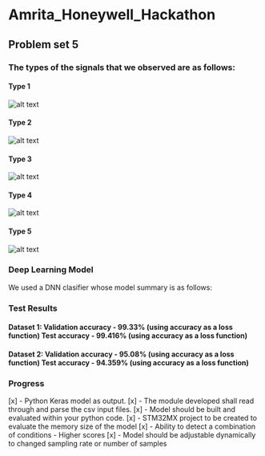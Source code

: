 # Amrita_Honeywell_Hackathon
## Problem set 5
### The types of the signals that we observed are as follows: 
#### Type 1
![alt text](https://github.com/aswarth123/Amrita_Honeywell_Hackathon/blob/main/images/1.png?raw=true)
#### Type 2
![alt text](https://github.com/aswarth123/Amrita_Honeywell_Hackathon/blob/main/images/2.png?raw=true)
#### Type 3
![alt text](https://github.com/aswarth123/Amrita_Honeywell_Hackathon/blob/main/images/3.png?raw=true)
#### Type 4
![alt text](https://github.com/aswarth123/Amrita_Honeywell_Hackathon/blob/main/images/4.png?raw=true)
#### Type 5
![alt text](https://github.com/aswarth123/Amrita_Honeywell_Hackathon/blob/main/images/5.png?raw=true)

### Deep Learning Model
We used a DNN clasifier whose model summary is as follows:

### Test Results
#### Dataset 1: Validation accuracy - 99.33% (using accuracy as a loss function) Test accuracy - 99.416% (using accuracy as a loss function)
#### Dataset 2: Validation accuracy - 95.08% (using accuracy as a loss function) Test accuracy - 94.359% (using accuracy as a loss function)

### Progress
[x] - Python Keras model as output.
[x] - The module developed shall read through and parse the csv input files.
[x] - Model should be built and evaluated within your python code.
[x] - STM32MX project to be created to evaluate the memory size of the model
[x] - Ability to detect a combination of conditions - Higher scores
[x] - Model should be adjustable dynamically to changed sampling rate or number of samples
